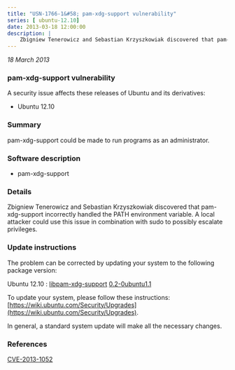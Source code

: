 ```yaml
---
title: "USN-1766-1&#58; pam-xdg-support vulnerability"
series: [ ubuntu-12.10]
date: 2013-03-18 12:00:00
description: |
    Zbigniew Tenerowicz and Sebastian Krzyszkowiak discovered that pam-xdg-support incorrectly handled the PATH environment variable. A local attacker could use this issue in combination with sudo to possibly escalate privileges. 
--- 
```

 
 

*18 March 2013*

### pam-xdg-support vulnerability

A security issue affects these releases of Ubuntu and its derivatives:

* Ubuntu 12.10

### Summary

pam-xdg-support could be made to run programs as an administrator. 

### Software description

* pam-xdg-support 

### Details

Zbigniew Tenerowicz and Sebastian Krzyszkowiak discovered that pam-xdg-support incorrectly handled the PATH environment variable. A local attacker could use this issue in combination with sudo to possibly escalate privileges. 

### Update instructions

The problem can be corrected by updating your system to the following package version:

Ubuntu 12.10
 : [libpam-xdg-support](https://launchpad.net/ubuntu/+source/pam-xdg-support) <span> [0.2-0ubuntu1.1](https://launchpad.net/ubuntu/+source/pam-xdg-support/0.2-0ubuntu1.1) </span> 

To update your system, please follow these instructions: [https://wiki.ubuntu.com/Security/Upgrades](https://wiki.ubuntu.com/Security/Upgrades).

In general, a standard system update will make all the necessary changes. 

### References

 
 [CVE-2013-1052](http://people.ubuntu.com/~ubuntu-security/cve/CVE-2013-1052)
 

